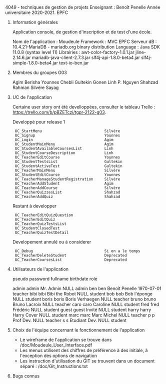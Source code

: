 4049 - techniques de gestion de projets
Enseignant : Benoît Penelle
Année universitaire 2020-2021.
EPFC

1. Information générales

    Application console, de gestion d'inscription et de test d'une école.

    Nom de l'application : Moudeule
    Framework : MVC EPFC
    Serveur dB : 10.4.21-MariaDB - mariadb.org binary distribution
    Language : Java SDK 11.0.8 (syntax level 11)
        Librairies : awt-color-factory-1.0.1.jar
                     jline-2.14.6.jar
                     mariadb-java-client-2.7.3.jar
                     slf4j-api-1.8.0-beta4.jar
                     slf4j-simple-1.8.0-beta4.jar
                     text-io-ben.jar

2. Membres du groupes G03

    Agim 	 Berisha
    Younnes  Chebli
    Gultekin Gonen
    Linh P.  Nguyen
    Shahzad  Rahman
    Silvère  Sayag

3. UC de l'application

    Certaine user story ont été develloppées, consulter le tableau Trello : https://trello.com/b/pBZETczi/tgpr-2122-g03.
	
    Developpé pour release 1
	
        UC_StartMenu							Silvère
        UC_Signup								Younnes		
        UC_Login								Agim		
        UC_StudentMainMenu						Agim		
        UC_StudentAvailableCoursesList			Linh	
        UC_StudentCourseDescription				Linh		
        UC_TeacherEditCourse					Younnes		
        UC_StudentTestsList						Gultekin
        UC_StudentActiveTest					Gultekin		
        UC_TeacherMainMenu						Silvère		
        UC_StudentEditCourse					Younnes		
        UC_TeacherManageStudentRegistration		Silvère	
        UC_TeacherAddStudent					Agim		
        UC_TeacherAddCourse						Silvère		
        UC_TeacherQuizzesList					Shahzad	
        UC_TeacherAddQuiz						Shahzad		
		
    Restant à developper

        UC_TeacherEditQuizQuestion				
        UC_TeacherEditQuiz				
        UC_TeacherQuizTestsList				
        UC_StudentClosedTest				
        UC_TeacherQuizTestDetail				

    Developement annulé ou à considerer

        UC_Debug								Si on a le temps		
        UC_TeacherDeleteStudent					Deprecated		
        UC_TeacherCoursesList					Deprecated		


4. Utilisateurs de l'application

    pseudo	password	fullname			birthdate	role

    admin	admin		Mr. Admin			NULL		admin
    ben		ben			Benoît Penelle		1970-07-01	teacher
    bibi	bibi		Bibi the Robot		NULL		student
    bob		bob			Bob l'éponge		NULL		student
    boris	boris		Boris Verhaegen		NULL		teacher
    bruno	bruno		Bruno Lacroix		NULL		teacher
    caro	caro		Caroline			NULL		student
    fred	fred		Frédéric			NULL		student
    guest	guest		Invité				NULL		student
    harry	harry		Harry Cover			NULL		student
    marc	marc		Marc Michel			NULL		teacher
    p		p			Prof Dev.			NULL		teacher
    s		s			Etudiant Dev.		NULL		student


5. Choix de l'équipe concernant le fonctionnement de l'application

    - Le wireframe de l'application se trouve dans /doc/Moudeule_User_Interface.pdf
    - Les menus utilisent des chiffres de préférence à des initiale, à l'exception des options de navigation
    - Les instruction d'utilisation du GIT se trouvent dans un document séparé : /doc/Git_Instructions.txt
	
6. Bugs connus